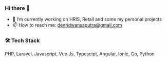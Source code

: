 ### Hi there 👋

- 🔭 I’m currently working on HRIS, Retail and some my personal projects
- 📫 How to reach me: denridwansaputra@gmail.com


### 🛠 Tech Stack
PHP, Laravel, Javascript, Vue.Js, Typescipt, Angular, Ionic, Go, Python
